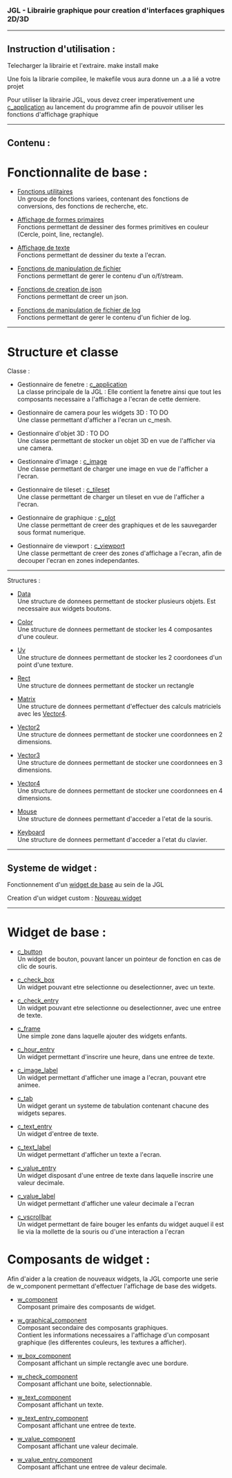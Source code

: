 ### JGL - Librairie graphique pour creation d'interfaces graphiques 2D/3D

***

## Instruction d'utilisation :
Telecharger la librairie et l'extraire.
make install
make

Une fois la librarie compilee, le makefile vous aura donne un .a a lié a votre projet

Pour utiliser la librairie JGL, vous devez creer imperativement une [c_application](readme/application.md) au lancement du programme afin de pouvoir utiliser les fonctions d'affichage graphique

***

## Contenu :  
# Fonctionnalite de base :  
- [Fonctions utilitaires](readme/utils.md)  
	Un groupe de fonctions variees, contenant des fonctions de conversions, des fonctions de recherche, etc.

- [Affichage de formes primaires](readme/primitive.md)  
	Fonctions permettant de dessiner des formes primitives en couleur (Cercle, point, line, rectangle).

- [Affichage de texte](readme/draw_text.md)  
	Fonctions permettant de dessiner du texte a l'ecran.

- [Fonctions de manipulation de fichier](readme/file.md)  
	Fonctions permettant de gerer le contenu d'un o/f/stream.

- [Fonctions de creation de json](readme/json.md)  
	Fonctions permettant de creer un json.

- [Fonctions de manipulation de fichier de log](readme/log.md)  
	Fonctions permettant de gerer le contenu d'un fichier de log.

***

# Structure et classe

Classe :

- Gestionnaire de fenetre : [c_application](readme/application.md)  
	La classe principale de la JGL : Elle contient la fenetre ainsi que tout les composants necessaire a l'affichage a l'ecran de cette derniere.

- Gestionnaire de camera pour les widgets 3D : TO DO  
	Une classe permettant d'afficher a l'ecran un c_mesh.

- Gestionnaire d'objet 3D : TO DO  
	Une classe permettant de stocker un objet 3D en vue de l'afficher via une camera.

- Gestionnaire d'image : [c_image](readme/image.md)  
	Une classe permettant de charger une image en vue de l'afficher a l'ecran.

- Gestionnaire de tileset : [c_tileset](readme/tileset.md)  
	Une classe permettant de charger un tileset en vue de l'afficher a l'ecran.

- Gestionnaire de graphique : [c_plot](readme/plot.md)  
	Une classe permettant de creer des graphiques et de les sauvegarder sous format numerique.

- Gestionnaire de viewport : [c_viewport](readme/viewport.md)  
	Une classe permettant de creer des zones d'affichage a l'ecran, afin de decouper l'ecran en zones independantes.

***

Structures :

- [Data](readme/data.md)  
	Une structure de donnees permettant de stocker plusieurs objets. Est necessaire aux widgets boutons.

- [Color](readme/color.md)  
	Une structure de donnees permettant de stocker les 4 composantes d'une couleur.

- [Uv](readme/geometry.md)  
	Une structure de donnees permettant de stocker les 2 coordonees d'un point d'une texture.

- [Rect](readme/geometry.md)  
	Une structure de donnees permettant de stocker un rectangle

- [Matrix](readme/matrix.md)  
	Une structure de donnees permettant d'effectuer des calculs matriciels avec les [Vector4](readme/vector.md).

- [Vector2](readme/vector.md)  
	Une structure de donnees permettant de stocker une coordonnees en 2 dimensions.

- [Vector3](readme/vector.md)  
	Une structure de donnees permettant de stocker une coordonnees en 3 dimensions.

- [Vector4](readme/vector.md)  
	Une structure de donnees permettant de stocker une coordonnees en 4 dimensions.

- [Mouse](readme/event.md)  
	Une structure de donnees permettant d'acceder a l'etat de la souris.

- [Keyboard](readme/event.md)  
	Une structure de donnees permettant d'acceder a l'etat du clavier.

***

## Systeme de widget :
Fonctionnement d'un [widget de base](readme/base_widget.md) au sein de la JGL

Creation d'un widget custom : [Nouveau widget](readme/new_widget.md)

***

# Widget de base :
- [c_button](readme/button.mb)  
	Un widget de bouton, pouvant lancer un pointeur de fonction en cas de clic de souris.

- [c_check_box](readme/check_box.mb)  
	Un widget pouvant etre selectionne ou deselectionner, avec un texte.

- [c_check_entry](readme/check_entry.mb)  
	Un widget pouvant etre selectionne ou deselectionner, avec une entree de texte.

- [c_frame](readme/frame.mb)  
	Une simple zone dans laquelle ajouter des widgets enfants.

- [c_hour_entry](readme/hour_entry.mb)  
	Un widget permettant d'inscrire une heure, dans une entree de texte.

- [c_image_label](readme/image_label.mb)  
	Un widget permettant d'afficher une image a l'ecran, pouvant etre animee.

- [c_tab](readme/tab.mb)  
	Un widget gerant un systeme de tabulation contenant chacune des widgets separes.

- [c_text_entry](readme/text_entry.mb)  
	Un widget d'entree de texte.

- [c_text_label](readme/text_label.mb)  
	Un widget permettant d'afficher un texte a l'ecran.

- [c_value_entry](readme/value_entry.mb)  
	Un widget disposant d'une entree de texte dans laquelle inscrire une valeur decimale.

- [c_value_label](readme/value_label.mb)  
	Un widget permettant d'afficher une valeur decimale a l'ecran

- [c_vscrollbar](readme/scrollbar.mb)  
	Un widget permettant de faire bouger les enfants du widget auquel il est lie via la mollette de la souris ou d'une interaction a l'ecran

# Composants de widget :  
Afin d'aider a la creation de nouveaux widgets, la JGL comporte une serie de w_component permettant d'effectuer l'affichage de base des widgets.


- [w_component](readme/comp.md)  
	Composant primaire des composants de widget.  

- [w_graphical_component](readme/graph_comp.md)  
	Composant secondaire des composants graphiques.  
	Contient les informations necessaires a l'affichage d'un composant graphique (les differentes couleurs, les textures a afficher).

- [w_box_component](readme/box_comp.md)  
	Composant affichant un simple rectangle avec une bordure.

- [w_check_component](readme/check_comp.md)  
	Composant affichant une boite, selectionnable.

- [w_text_component](readme/text_comp.md)  
	Composant affichant un texte.

- [w_text_entry_component](readme/text_entry_comp.md)  
	Composant affichant une entree de texte.

- [w_value_component](readme/value_comp.md)  
	Composant affichant une valeur decimale.

- [w_value_entry_component](readme/value_entry_comp.md)  
	Composant affichant une entree de valeur decimale.
